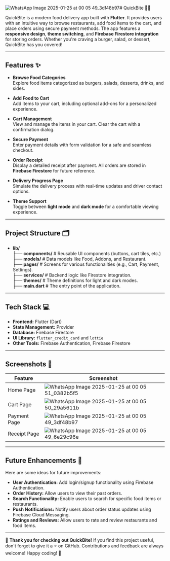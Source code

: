 ![WhatsApp Image 2025-01-25 at 00 05 49_3df48b97](https://github.com/user-attachments/assets/6f22c701-f3cd-4f72-84c9-2953d84ec772)# QuickBite 🍔🚀

QuickBite is a modern food delivery app built with **Flutter**. It provides users with an intuitive way to browse restaurants, add food items to the cart, and place orders using secure payment methods. The app features a **responsive design**, **theme switching**, and **Firebase Firestore integration** for storing orders. Whether you're craving a burger, salad, or dessert, QuickBite has you covered!

---

## Features ✨

- **Browse Food Categories**  
  Explore food items categorized as burgers, salads, desserts, drinks, and sides.

- **Add Food to Cart**  
  Add items to your cart, including optional add-ons for a personalized experience.

- **Cart Management**  
  View and manage the items in your cart. Clear the cart with a confirmation dialog.

- **Secure Payment**  
  Enter payment details with form validation for a safe and seamless checkout.

- **Order Receipt**  
  Display a detailed receipt after payment. All orders are stored in **Firebase Firestore** for future reference.

- **Delivery Progress Page**  
  Simulate the delivery process with real-time updates and driver contact options.

- **Theme Support**  
  Toggle between **light mode** and **dark mode** for a comfortable viewing experience.

---

## Project Structure 🗂️

- **lib/**  
  ├── **components/**      \# Reusable UI components (buttons, cart tiles, etc.)  
  ├── **models/**          \# Data models like Food, Addons, and Restaurant.  
  ├── **pages/**           \# Screens for various functionalities (e.g., Cart, Payment, Settings).  
  ├── **services/**        \# Backend logic like Firestore integration.  
  ├── **themes/**          \# Theme definitions for light and dark modes.  
  ├── **main.dart**        \# The entry point of the application.

---



## Tech Stack 💻

- **Frontend:** Flutter (Dart)
- **State Management:** Provider
- **Database:** Firebase Firestore
- **UI Library:** `flutter_credit_card` and `lottie`
- **Other Tools:** Firebase Authentication, Firebase Firestore

---
## Screenshots 📸

| Feature                  | Screenshot                                  |
|--------------------------|---------------------------------------------|
| Home Page                | ![WhatsApp Image 2025-01-25 at 00 05 51_0382b5f5](https://github.com/user-attachments/assets/17cb2904-c256-4306-a0a7-b56702504458)    |
| Cart Page                | ![WhatsApp Image 2025-01-25 at 00 05 50_29a5611b](https://github.com/user-attachments/assets/afb33b98-b430-44b8-aefc-d43cd8cd7ce0) |
| Payment Page             | ![WhatsApp Image 2025-01-25 at 00 05 49_3df48b97](https://github.com/user-attachments/assets/f215ceb2-88c7-4428-879f-ee0cc1a616f7)|
| Receipt Page             | ![WhatsApp Image 2025-01-25 at 00 05 49_6e29c96e](https://github.com/user-attachments/assets/1acd1400-e0df-4116-9752-7181341c34c0)|
---
## Future Enhancements 🔮

Here are some ideas for future improvements:

- **User Authentication:** Add login/signup functionality using Firebase Authentication.
- **Order History:** Allow users to view their past orders.
- **Search Functionality:** Enable users to search for specific food items or restaurants.
- **Push Notifications:** Notify users about order status updates using Firebase Cloud Messaging.
- **Ratings and Reviews:** Allow users to rate and review restaurants and food items.
---

🌟 **Thank you for checking out QuickBite!** If you find this project useful, don't forget to give it a ⭐️ on GitHub. Contributions and feedback are always welcome! Happy coding! 🚀
